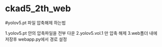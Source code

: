 # ckad5_2th_web

#yolov5.pt 파일 압축해제 하는법

1.yolov5.pt 안의 압축파일을 전부 다운
2.yolov5.vol.1 만 압축 해제
3.web폴더 내에 저장후 webapp.py에서 경로 설정
